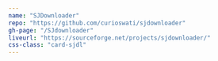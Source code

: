 ```yaml
---
name: "SJDownloader"
repo: "https://github.com/curioswati/sjdownloader"
gh-page: "/SJdownloader"
liveurl: "https://sourceforge.net/projects/sjdownloader/"
css-class: "card-sjdl"
---
```

